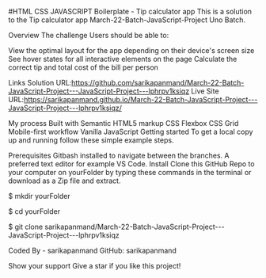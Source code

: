 #HTML CSS JAVASCRIPT Boilerplate - Tip calculator app 
This is a solution to the Tip calculator app March-22-Batch-JavaScript-Project Uno Batch.

Overview
The challenge
Users should be able to:

View the optimal layout for the app depending on their device's screen size
See hover states for all interactive elements on the page
Calculate the correct tip and total cost of the bill per person

Links
Solution URL:https://github.com/sarikapanmand/March-22-Batch-JavaScript-Project---JavaScript-Project---lphrpv1ksiqz
Live Site URL:https://sarikapanmand.github.io/March-22-Batch-JavaScript-Project---JavaScript-Project---lphrpv1ksiqz/ 

My process
Built with
Semantic HTML5 markup
CSS
Flexbox
CSS Grid
Mobile-first workflow
Vanilla JavaScript
Getting started
To get a local copy up and running follow these simple example steps.

Prerequisites
Gitbash installed to navigate between the branches.
A preferred text editor for example VS Code.
Install
Clone this GitHub Repo to your computer on yourFolder by typing these commands in the terminal or download as a Zip file and extract.

$ mkdir yourFolder

$ cd yourFolder

$ git clone sarikapanmand/March-22-Batch-JavaScript-Project---JavaScript-Project---lphrpv1ksiqz


Coded By - sarikapanmand
GitHub: sarikapanmand




Show your support
Give a star if you like this project!

